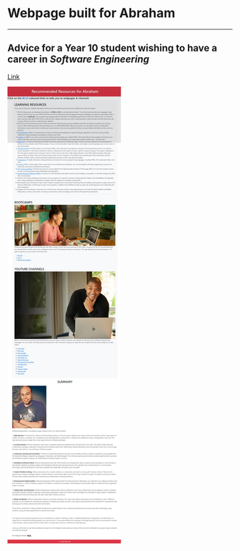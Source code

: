 # Webpage built for Abraham
---
## Advice for a Year 10 student wishing to have a career in *Software Engineering*

[Link](https://reuben-germain.github.io/abraham/)

![Full Webpage Image](abraham_full_page_image.jpeg)